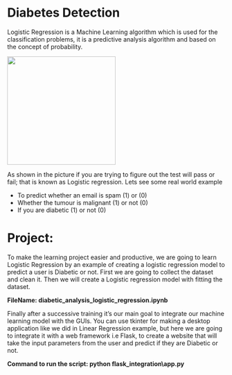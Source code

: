 # Diabetes Detection

Logistic Regression is a Machine Learning algorithm which is used for the classification problems, it is a predictive analysis algorithm and based on the concept of probability.


<img src="/flask_integration/static/images/pass_fail.png" alt="" width="250"/>

As shown in the picture if you are trying to figure out the test will pass or fail; that is known as Logistic regression. Lets see some real world example
 <ul>
      <li>To predict whether an email is spam (1) or (0)</li>
      <li>Whether the tumour is malignant (1) or not (0)</li>
      <li>If you are diabetic  (1) or not (0)</li>
 </ul>




# Project:
To make the learning project easier and productive, we are going to learn Logistic Regression by an example of creating a logistic regression model to predict a user is Diabetic or not.
First we are going to collect the dataset and clean it. Then we will create a Logistic regression model with fitting the dataset. 

**FileName: diabetic_analysis_logistic_regression.ipynb**

Finally after a successive training it’s our main goal to integrate our machine learning model with the GUIs. You can use tkinter for making a desktop application like we did in Linear Regression example, but here we are going to integrate it with a web framework i.e Flask, to create a website that will take the input parameters from the user and predict if they are Diabetic or not.

**Command to run the script: python flask_integration\app.py**






